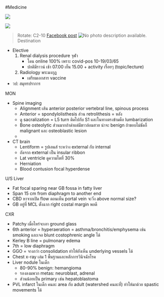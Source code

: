 

#Medicine  


![](https://i.imgur.com/9ltcVJN.png)

![](https://i.imgur.com/h1Etkbs.png)

> Rotate: C2-10 [Facebook post](https://www.facebook.com/groups/378119639272575/posts/1306506049767258/)
![No photo description available.](https://scontent.fbkk28-1.fna.fbcdn.net/v/t39.30808-6/213610679_10208786941627731_7834483597626491112_n.jpg?_nc_cat=105&ccb=1-5&_nc_sid=b9115d&_nc_eui2=AeFiITczKckWo3NqY5RQPWf-j33Gpwx1o9OPfcanDHWj0w3mGUha9wPorkKn-D_SGFcpPZTq7w1dW3D1e6SOpWCQ&_nc_ohc=GrLI5OVTLewAX9W_DtS&_nc_ht=scontent.fbkk28-1.fna&oh=00_AT_bNJBU6bWvETYyPPO5rCLNSdxWBnj7E9Z0G4axpcT_bA&oe=623C75F6)
Destination
- Elective
	1. Renal dialysis procedure จุฬา
		- โดน online 100% เพราะ covid-pos 10-19/03/65
		- ปกติมีราวน์ เช้า 07.00 เย็น 15.00  + activity เรื่อยๆ (topic/lecture)
	2. Radiology พระมงกุฏ
		- เตรียมเอกสาร vaccine 
- วป: สมุทรปราการ


MON
- Spine imaging
	- Alignment เส้น anterior posterior vertebral line, spinous process 
	- Anterior = spondylolisthesis ส่วน retrolithesis = หลัง
	- ดู sacralization = L5 turn ติดไปกับ S1 และในทางตรงข้ามคือ lumbarization
	- Bone osteolytic ส่วนมากถ้าดำแต่มีขาวล้อมสวย น่าจะ benign ถ้าขอบไม่ชัดก็ malignant และ osteoblastic lesion
	- 
- CT brain
	- Lentiform = รูปเลนส์ ระหว่าง external กับ internal 
	- ถัดจาก external เป็น insular ribbon 
	- Lat ventricle ดูความโตที่ 30%
	- Herniation
	- Blood contusion focal hyperdense


U/S
Liver 
- Fat focal sparing near GB fossa in fatty liver
- Span 15 cm from diaphragm to another end
- CBD หาจากเปิด flow ตอนเห็น portal vein จะวิ่ง above  normal size?
- GB อยู่ที่ MCL ตั้งฉาก right costal margin พอดี


CXR
- Patchy เมื่อไหร่จะเอา ground glass
- 6th anterior = hyperaeration = asthma/bronchitis/emphysema เช่น smoking และเจอ blunt costophrenic angle ได้
- Kerley B line = pulmonary edema 
- 7th = low diaphragm
- GGO = จางกว่า consolidation ทำให้ยังเห็น underlying vessels ได้
- Chest x-ray เล่ม 1 พื้นฐานและหลักการวินิจฉัยโรค 
- Liver nodule ในเด็ก
	- 80-90% benign: hemangioma
	- รองลงมพวก metas: neuroblast, adrenal
	- ส่วนน้อยเป็น primary เช่น hepatoblastoma
- PVL infarct ในเด็ก คนละ area กับ adult (watershed คนละที่) ทำให้มาด้วย spastic movements ได้